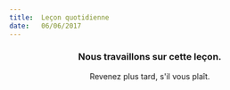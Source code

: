```yaml
---
title:  Leçon quotidienne
date:   06/06/2017
---
```


### <center>Nous travaillons sur cette leçon.</center>
<center>Revenez plus tard, s'il vous plaît.</center>